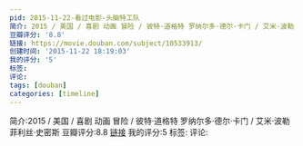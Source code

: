 ```yaml
---
pid: 2015-11-22-看过电影-头脑特工队
简介: 2015 / 美国 / 喜剧 动画 冒险 / 彼特·道格特 罗纳尔多·德尔·卡门 / 艾米·波勒 菲利丝·史密斯
豆瓣评分: '8.8'
链接: https://movie.douban.com/subject/10533913/
创建时间: '2015-11-22 18:19:03'
我的评分: '5'
标签:
评论:
tags: [douban]
categories: [timeline]
---
```

简介:2015 / 美国 / 喜剧 动画 冒险 / 彼特·道格特 罗纳尔多·德尔·卡门 / 艾米·波勒 菲利丝·史密斯
豆瓣评分:8.8
[链接](https://movie.douban.com/subject/10533913/)
我的评分:5
标签:
评论:

